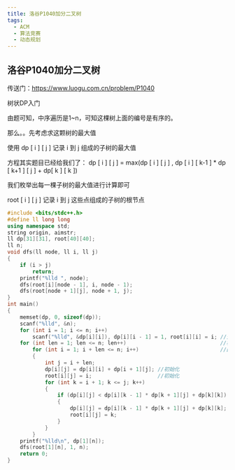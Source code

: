 ```yaml
---
title: 洛谷P1040加分二叉树
tags:
  - ACM
  - 算法竞赛
  - 动态规划
---
```


## 洛谷P1040加分二叉树

传送门：https://www.luogu.com.cn/problem/P1040

树状DP入门

由题可知，中序遍历是1~n，可知这棵树上面的编号是有序的。

那么。。先考虑求这颗树的最大值

使用 dp [ i ] [ j ] 记录 i 到 j 组成的子树的最大值

方程其实题目已经给我们了： dp [ i ] [ j ] = max(dp [ i ] [ j ] , dp [ i ] [ k-1 ] * dp [ k+1 ] [ j ]  + dp[ k ] [ k ])

我们枚举出每一棵子树的最大值进行计算即可

root [ i ] [ j ] 记录 i 到 j 这些点组成的子树的根节点

```c++
#include <bits/stdc++.h>
#define ll long long
using namespace std;
string origin, aimstr;
ll dp[31][31], root[40][40];
ll n;
void dfs(ll node, ll i, ll j)
{
    if (i > j)
        return;
    printf("%lld ", node);
    dfs(root[i][node - 1], i, node - 1);
    dfs(root[node + 1][j], node + 1, j);
}
int main()
{
    memset(dp, 0, sizeof(dp));
    scanf("%lld", &n);
    for (int i = 1; i <= n; i++)
        scanf("%lld", &dp[i][i]), dp[i][i - 1] = 1, root[i][i] = i; //空树为1
    for (int len = 1; len <= n; len++)                              //枚举长度
        for (int i = 1; i + len <= n; i++)                          //因为是中序遍历，所以可以这样循环做dp
        {
            int j = i + len;
            dp[i][j] = dp[i][i] + dp[i + 1][j]; //初始化
            root[i][j] = i;                     //初始化
            for (int k = i + 1; k <= j; k++)
            {
                if (dp[i][j] < dp[i][k - 1] * dp[k + 1][j] + dp[k][k])
                {
                    dp[i][j] = dp[i][k - 1] * dp[k + 1][j] + dp[k][k];
                    root[i][j] = k;
                }
            }
        }
    printf("%lld\n", dp[1][n]);
    dfs(root[1][n], 1, n);
    return 0;
}
```

